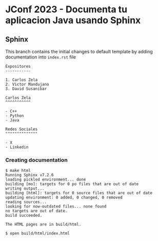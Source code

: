 # JConf 2023 - Documenta tu aplicacion Java usando Sphinx

## Sphinx

This branch contains the initial changes to default template by adding documentation into `index.rst` file
```
Expositores
-----------

1. Carlos Zela
2. Victor Mandujano
3. David Susanibar

Carlos Zela
^^^^^^^^^^^

- C++
- Python
- Java

Redes Sociales
""""""""""""""

- X
- Linkedin
```

### Creating documentation

```
$ make html
Running Sphinx v7.2.6
loading pickled environment... done
building [mo]: targets for 0 po files that are out of date
writing output... 
building [html]: targets for 0 source files that are out of date
updating environment: 0 added, 0 changed, 0 removed
reading sources... 
looking for now-outdated files... none found
no targets are out of date.
build succeeded.

The HTML pages are in build/html.

$ open build/html/index.html
```
